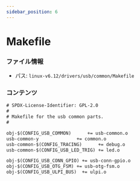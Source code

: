 ```yaml
---
sidebar_position: 6
---
```

# Makefile

### ファイル情報

- パス: `linux-v6.12/drivers/usb/common/Makefile`

### コンテンツ

```txt
# SPDX-License-Identifier: GPL-2.0
#
# Makefile for the usb common parts.
#

obj-$(CONFIG_USB_COMMON)	  += usb-common.o
usb-common-y			  += common.o
usb-common-$(CONFIG_TRACING)	  += debug.o
usb-common-$(CONFIG_USB_LED_TRIG) += led.o

obj-$(CONFIG_USB_CONN_GPIO)	+= usb-conn-gpio.o
obj-$(CONFIG_USB_OTG_FSM) += usb-otg-fsm.o
obj-$(CONFIG_USB_ULPI_BUS)	+= ulpi.o

```
